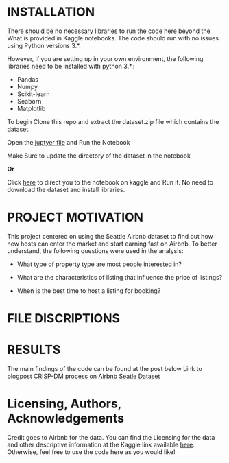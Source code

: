 
# INSTALLATION

There should be no necessary libraries to run the code here beyond the What is provided in Kaggle notebooks. The code should run with no issues using Python versions 3.*.

However, if you are setting up in your own environment, the following libraries need to be installed with python 3.*.:
* Pandas
* Numpy
* Scikit-learn
* Seaborn
* Matplotlib

To begin Clone this repo and extract the dataset.zip file which contains the dataset.

Open the  [juptyer file](https://github.com/ian0549/CRISP_DM-on-AIRBNB-Data/blob/main/crisp-dm-process-on-seatle-airbnb-data.ipynb) and Run the Notebook

Make Sure to update the directory of the dataset in the notebook 

**Or**

Click [here](https://www.kaggle.com/ianakoto/crisp-dm-process-on-seatle-airbnb-data) to direct you to the notebook on kaggle and Run it. No need to download the dataset and install libraries.




# PROJECT MOTIVATION

This project centered on using the Seattle Airbnb dataset to find out how new hosts can enter the market and start earning fast on Airbnb.
To better understand, the following questions were used in the analysis:

* What type of property type are most people interested in?

* What are the characteristics of listing that influence the price of listings?

* When is the best time to host a listing for booking?

# FILE DISCRIPTIONS

# RESULTS

The main findings of the code can be found at the post below
Link to blogpost [CRISP-DM process on Airbnb Seatle Dataset](https://iancecilakoto.medium.com/how-can-new-hosts-have-a-good-start-and-earnings-at-airbnb-ae97500dc26a)



# Licensing, Authors, Acknowledgements
Credit goes to Airbnb for the data. You can find the Licensing for the data and other descriptive information at the Kaggle link available [here](https://www.kaggle.com/airbnb/seattle). Otherwise, feel free to use the code here as you would like!

